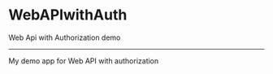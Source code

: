 # WebAPIwithAuth

Web Api with Authorization demo

------------------------------------------------------------------------------------------
My demo app for Web API with authorization